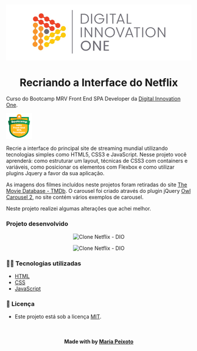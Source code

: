 <p align="center">
  <img src="./src/assets/img/cover_dio.png" alt="DIO" title="Digital Innovation One">
</p>


<!--About session-->
<h1 align="center">Recriando a Interface do Netflix</h1>

Curso do Bootcamp MRV Front End SPA Developer da [Digital Innovation One](https://digitalinnovation.one/).

<img src="./src/assets/img/badge.png" title="Badge" width="70" height="70">

Recrie a interface do principal site de streaming mundial utilizando tecnologias simples como HTML5, CSS3 e JavaScript. Nesse projeto você aprenderá: como estruturar um layout, técnicas de CSS3 com containers e variáveis, como posicionar os elementos com Flexbox e como utilizar plugins Jquery a favor da sua aplicação.

As imagens dos filmes incluídos neste projetos foram retiradas do site [The Movie Database - TMDb](https://www.themoviedb.org/). O carousel foi criado através do plugin jQuery [Owl Carousel 2](https://owlcarousel2.github.io/OwlCarousel2/), no site contém vários exemplos de carousel.

Neste projeto realizei algumas alterações que achei melhor.


<h3>Projeto desenvolvido</h3>

<p align="center"><img src="./src/assets/img/PCversion.mp4" title="Clone Netflix - DIO"></p>
<p align="center"><img src="./src/assets/img/mobileversion.mp4" title="Clone Netflix - DIO"></p>


<h3>👨‍💻 Tecnologias utilizadas</h3>

- [HTML](https://www.w3schools.com/html/)
- [CSS](https://developer.mozilla.org/pt-BR/docs/Web/CSS)
- [JavaScript](https://developer.mozilla.org/en-US/docs/Web/JavaScript)


<!--License session-->
<h3>📝 Licença</h3>

- Este projeto está sob a licença [MIT](./LICENSE.txt).


<!--Bottom session-->
<br><h4 align=center>Made with by <a target="_blank" href="https://github.com/mariacpeixoto" >Maria Peixoto</a></h4>
